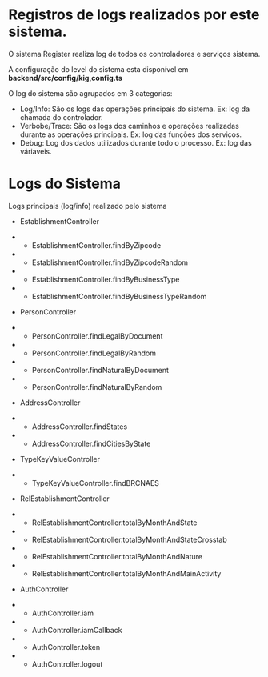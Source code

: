 # Registros de logs realizados por este sistema.

O sistema Register realiza log de todos os controladores e serviços sistema.

A configuração do level do sistema esta disponível em **backend/src/config/kig,config.ts**

O log do sistema são agrupados em 3 categorias:

* Log/Info: São os logs das operações principais do sistema. Ex: log da chamada do controlador.
* Verbobe/Trace: São os logs dos caminhos e operações realizadas durante as operações principais. Ex: log das funções dos serviços.
* Debug: Log dos dados utilizados durante todo o processo. Ex: log das váriaveis.

# Logs do Sistema

Logs principais (log/info) realizado pelo sistema

* EstablishmentController
* * EstablishmentController.findByZipcode
* * EstablishmentController.findByZipcodeRandom
* * EstablishmentController.findByBusinessType
* * EstablishmentController.findByBusinessTypeRandom
* PersonController
* * PersonController.findLegalByDocument
* * PersonController.findLegalByRandom
* * PersonController.findNaturalByDocument
* * PersonController.findNaturalByRandom
* AddressController
* * AddressController.findStates
* * AddressController.findCitiesByState
* TypeKeyValueController
* * TypeKeyValueController.findBRCNAES

* RelEstablishmentController
* * RelEstablishmentController.totalByMonthAndState
* * RelEstablishmentController.totalByMonthAndStateCrosstab
* * RelEstablishmentController.totalByMonthAndNature
* * RelEstablishmentController.totalByMonthAndMainActivity

* AuthController
* * AuthController.iam
* * AuthController.iamCallback
* * AuthController.token
* * AuthController.logout
